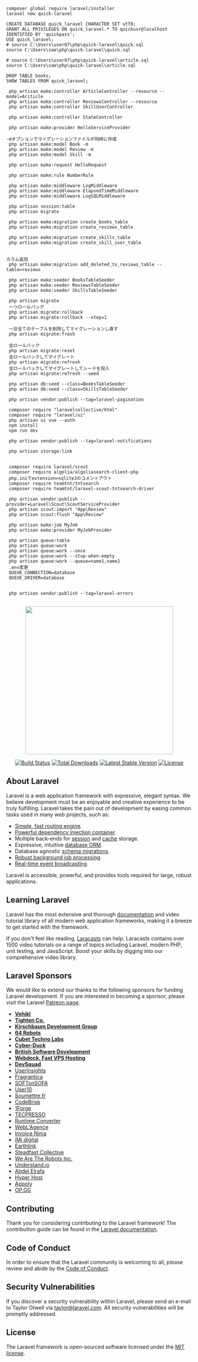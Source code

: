 ```
composer global require laravel/installer
laravel new quick-laravel

CREATE DATABASE quick_laravel CHARACTER SET utf8;
GRANT ALL PRIVILEGES ON quick_laravel.* TO quickusr@localhost IDENTIFIED BY 'quickpass';
USE quick_laravel;
# source C:\Users\user07\php\quick-laravel\quick.sql
source C:\Users\sae\php\quick-laravel\quick.sql

# source C:\Users\user07\php\quick-laravel\article.sql
source C:\Users\sae\php\quick-laravel\article.sql

DROP TABLE books;
SHOW TABLES FROM quick_laravel;
```

```
 php artisan make:controller ArticleController --resource --model=Ariticle
 php artisan make:controller ReviewsController --resource
 php artisan make:controller SkillUserController

 php artisan make:controller StateController

 php artisan make:provider HelloServiceProvider

-mオプションでマイグレーションファイルが同時に作成
 php artisan make:model Book -m
 php artisan make:model Review -m
 php artisan make:model Skill -m

 php artisan make:request HelloRequest

 php artisan make:rule NumberRule

 php artisan make:middleware LogMiddleware
 php artisan make:middleware ElapsedTimeMiddleware
 php artisan make:middleware LogSQLMiddleware

 php artisan session:table
 php artisan migrate

 php artisan make:migration create_books_table
 php artisan make:migration create_reviews_table

 php artisan make:migration create_skills_table
 php artisan make:migration create_skill_user_table


カラム追加
 php artisan make:migration add_deleted_to_reviews_table --table=reviews

 php artisan make:seeder BooksTableSeeder
 php artisan make:seeder ReviewsTableSeeder
 php artisan make:seeder SkillsTableSeeder

 php artisan migrate
 一つロールバック
 php artisan migrate:rollback
 php artisan migrate:rollback --step=1

 一旦全てのテーブルを削除してマイグレーションし直す
 php artisan migrate:fresh

 全ロールバック
 php artisan migrate:reset
 全ロールバックしてマイグレート
 php artisan migrate:refresh
 全ロールバックしてマイグレートしてシードを投入
 php artisan migrate:refresh --seed
 
 php artisan db:seed --class=BooksTableSeeder
 php artisan db:seed --class=SkillsTableSeeder

 php artisan vendor:publish --tag=laravel-pagination

 composer require "laravelcollective/html"
 composer require "laravel/ui"
 php artisan ui vue --auth
 npm install
 npm run dev

 php artisan vendor:publish --tag=laravel-notifications

 php artisan storage:link


 composer require laravel/scout
 composer require algolia/algoliasearch-client-php
 php.iniでextension=sqlite3のコメントアウト
 composer require teamtnt/tntsearch
 composer require teamtnt/laravel-scout-tntsearch-driver

 php artisan vendor:publish --provider=Laravel\Scout\ScoutServiceProvider
 php artisan scout:import "App\Review"
 php artisan scout:flush "App\Review"

 php artisan make:job MyJob
 php artisan make:provider MyJobProvider

 php artisan queue:table
 php artisan queue:work
 php artisan queue:work --once
 php artisan queue:work --stop-when-empty
 php artisan queue:work --queue=name1,name2
 .env変更
 QUEUE_CONNECTION=database
 QUEUE_DRIVER=database


 php artisan vendor:publish --tag=laravel-errors


```


<p align="center"><img src="https://res.cloudinary.com/dtfbvvkyp/image/upload/v1566331377/laravel-logolockup-cmyk-red.svg" width="400"></p>

<p align="center">
<a href="https://travis-ci.org/laravel/framework"><img src="https://travis-ci.org/laravel/framework.svg" alt="Build Status"></a>
<a href="https://packagist.org/packages/laravel/framework"><img src="https://poser.pugx.org/laravel/framework/d/total.svg" alt="Total Downloads"></a>
<a href="https://packagist.org/packages/laravel/framework"><img src="https://poser.pugx.org/laravel/framework/v/stable.svg" alt="Latest Stable Version"></a>
<a href="https://packagist.org/packages/laravel/framework"><img src="https://poser.pugx.org/laravel/framework/license.svg" alt="License"></a>
</p>

## About Laravel

Laravel is a web application framework with expressive, elegant syntax. We believe development must be an enjoyable and creative experience to be truly fulfilling. Laravel takes the pain out of development by easing common tasks used in many web projects, such as:

- [Simple, fast routing engine](https://laravel.com/docs/routing).
- [Powerful dependency injection container](https://laravel.com/docs/container).
- Multiple back-ends for [session](https://laravel.com/docs/session) and [cache](https://laravel.com/docs/cache) storage.
- Expressive, intuitive [database ORM](https://laravel.com/docs/eloquent).
- Database agnostic [schema migrations](https://laravel.com/docs/migrations).
- [Robust background job processing](https://laravel.com/docs/queues).
- [Real-time event broadcasting](https://laravel.com/docs/broadcasting).

Laravel is accessible, powerful, and provides tools required for large, robust applications.

## Learning Laravel

Laravel has the most extensive and thorough [documentation](https://laravel.com/docs) and video tutorial library of all modern web application frameworks, making it a breeze to get started with the framework.

If you don't feel like reading, [Laracasts](https://laracasts.com) can help. Laracasts contains over 1500 video tutorials on a range of topics including Laravel, modern PHP, unit testing, and JavaScript. Boost your skills by digging into our comprehensive video library.

## Laravel Sponsors

We would like to extend our thanks to the following sponsors for funding Laravel development. If you are interested in becoming a sponsor, please visit the Laravel [Patreon page](https://patreon.com/taylorotwell).

- **[Vehikl](https://vehikl.com/)**
- **[Tighten Co.](https://tighten.co)**
- **[Kirschbaum Development Group](https://kirschbaumdevelopment.com)**
- **[64 Robots](https://64robots.com)**
- **[Cubet Techno Labs](https://cubettech.com)**
- **[Cyber-Duck](https://cyber-duck.co.uk)**
- **[British Software Development](https://www.britishsoftware.co)**
- **[Webdock, Fast VPS Hosting](https://www.webdock.io/en)**
- **[DevSquad](https://devsquad.com)**
- [UserInsights](https://userinsights.com)
- [Fragrantica](https://www.fragrantica.com)
- [SOFTonSOFA](https://softonsofa.com/)
- [User10](https://user10.com)
- [Soumettre.fr](https://soumettre.fr/)
- [CodeBrisk](https://codebrisk.com)
- [1Forge](https://1forge.com)
- [TECPRESSO](https://tecpresso.co.jp/)
- [Runtime Converter](http://runtimeconverter.com/)
- [WebL'Agence](https://weblagence.com/)
- [Invoice Ninja](https://www.invoiceninja.com)
- [iMi digital](https://www.imi-digital.de/)
- [Earthlink](https://www.earthlink.ro/)
- [Steadfast Collective](https://steadfastcollective.com/)
- [We Are The Robots Inc.](https://watr.mx/)
- [Understand.io](https://www.understand.io/)
- [Abdel Elrafa](https://abdelelrafa.com)
- [Hyper Host](https://hyper.host)
- [Appoly](https://www.appoly.co.uk)
- [OP.GG](https://op.gg)

## Contributing

Thank you for considering contributing to the Laravel framework! The contribution guide can be found in the [Laravel documentation](https://laravel.com/docs/contributions).

## Code of Conduct

In order to ensure that the Laravel community is welcoming to all, please review and abide by the [Code of Conduct](https://laravel.com/docs/contributions#code-of-conduct).

## Security Vulnerabilities

If you discover a security vulnerability within Laravel, please send an e-mail to Taylor Otwell via [taylor@laravel.com](mailto:taylor@laravel.com). All security vulnerabilities will be promptly addressed.

## License

The Laravel framework is open-sourced software licensed under the [MIT license](https://opensource.org/licenses/MIT).
